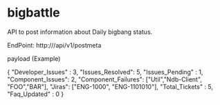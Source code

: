 # bigbattle


API to post information about Daily bigbang status.

EndPoint: http:///api/v1/postmeta

payload (Example)

{ "Developer_Issues" : 3, "Issues_Resolved": 5, "Issues_Pending" : 1, "Component_Issues": 2, "Component_Failures": ["Util","Ndb-Client", "FOO","BAR"], "Jiras": ["ENG-1000", "ENG-1101010"], "Total_Tickets" : 5, "Faq_Updated" : 0 }
